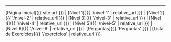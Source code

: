 ---

[Página Inicial]({{ site.url }}) | [Nível 1]({{ '/nivel-1' | relative_url }}) | [Nível 2]({{ '/nivel-2' | relative_url }}) | [Nível 3]({{ '/nivel-3' | relative_url }}) | [Nível 4]({{ '/nivel-4' | relative_url }}) | [Nível 5]({{ '/nivel-5' | relative_url }}) | [Nível 6]({{ '/nivel-6' | relative_url }}) | [Perguntas]({{ 'Perguntas' }}) | [Lista de Exercícios]({{ '/exercicios' | relative_url }})